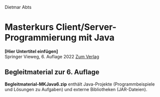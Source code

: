 Dietmar Abts
# Masterkurs Client/Server-Programmierung mit Java
**[Hier Untertitel einfügen]**  
Springer Vieweg, 6. Auflage 2022
[Zum Verlag](https://link.springer.com/)

## Begleitmaterial zur 6. Auflage
**Begleitmaterial-MKJava6.zip** enthält Java-Projekte (Programmbeispiele und Lösungen zu Aufgaben) und externe Bibliotheken (JAR-Dateien).
